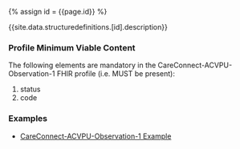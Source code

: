 
{% assign id = {{page.id}} %}

{{site.data.structuredefinitions.[id].description}}

### Profile Minimum Viable Content ###

The following elements are mandatory in the CareConnect-ACVPU-Observation-1 FHIR profile (i.e. MUST be present):

1.	status
2.	code

### Examples ###

- [CareConnect-ACVPU-Observation-1 Example](CareConnect-ACVPU-Observation-Example-1.html)
